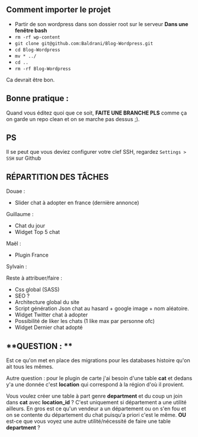Comment importer le projet
--

* Partir de son wordpress dans son dossier root sur le serveur
**Dans une fenêtre bash**
* `rm -rf wp-content`
* `git clone git@github.com:Baldrani/Blog-Wordpress.git`
* `cd Blog-Wordpress`
* `mv * ../`
* `cd ..`
* `rm -rf Blog-Wordpress`

Ca devrait être bon.

Bonne pratique : 
--
Quand vous éditez quoi que ce soit, **FAITE UNE BRANCHE PLS** comme ça on garde un repo clean et on se marche pas dessus ;).

PS
--
Il se peut que vous deviez configurer votre clef SSH, regardez `Settings > SSH` sur Github


**RÉPARTITION DES TÂCHES**
--

Douae : 
* Slider chat à adopter en france (dernière annonce)

Guillaume : 
* Chat du jour
* Widget Top 5 chat

Maël :
* Plugin France

Sylvain : 

Reste à attribuer/faire : 
* Css global (SASS)
* SEO ?
* Architecture global du site
* Script génération Json chat au hasard + google image + nom aléatoire.
* Widget Twitter chat à adopter
* Possibilité de liker les chats (1 like max par personne ofc)
* Widget Dernier chat adopté

**QUESTION : **
--

Est ce qu'on met en place des migrations  pour les databases histoire qu'on ait tous les mêmes.

Autre question : pour le plugin de carte j'ai besoin d'une table **cat** et dedans y'a une donnée c'est **location** qui correspond à la région d'où il provient.

Vous voulez créer une table à part genre **department**  et du coup un join dans **cat** avec **location_id** ? C'est uniquement si département a une utilité ailleurs. En gros est ce qu'un vendeur a un département ou on s'en fou et on se contente du département du chat puisqu'a priori c'est le même. **OU** est-ce que vous voyez une autre utilité/nécessité de faire une table **department** ?
